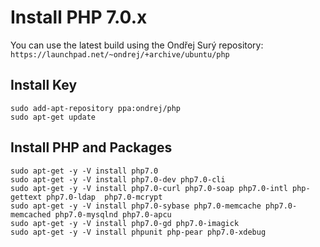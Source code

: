 # Install PHP 7.0.x

You can use the latest build using the Ondřej Surý repository: `https://launchpad.net/~ondrej/+archive/ubuntu/php`

## Install Key

```
sudo add-apt-repository ppa:ondrej/php
sudo apt-get update
```

## Install PHP and Packages

```
sudo apt-get -y -V install php7.0
sudo apt-get -y -V install php7.0-dev php7.0-cli
sudo apt-get -y -V install php7.0-curl php7.0-soap php7.0-intl php-gettext php7.0-ldap  php7.0-mcrypt
sudo apt-get -y -V install php7.0-sybase php7.0-memcache php7.0-memcached php7.0-mysqlnd php7.0-apcu
sudo apt-get -y -V install php7.0-gd php7.0-imagick
sudo apt-get -y -V install phpunit php-pear php7.0-xdebug
```
